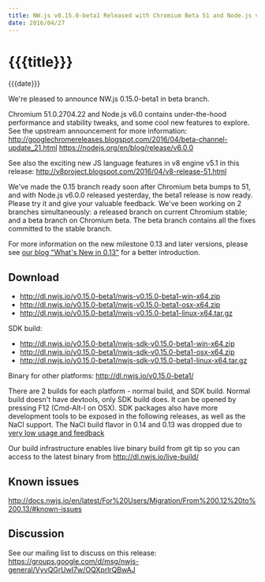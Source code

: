 ```yaml
---
title: NW.js v0.15.0-beta1 Released with Chromium Beta 51 and Node.js v6.0.0
date: 2016/04/27
---
```

# {{{title}}}
{{{date}}}

We're pleased to announce NW.js 0.15.0-beta1 in beta branch.

Chromium 51.0.2704.22 and Node.js v6.0 contains under-the-hood performance and stability tweaks, and some cool new features to explore. See the upstream announcement for more information: http://googlechromereleases.blogspot.com/2016/04/beta-channel-update_21.html  https://nodejs.org/en/blog/release/v6.0.0

See also the exciting new JS language features in v8 engine v5.1 in this release: http://v8project.blogspot.com/2016/04/v8-release-51.html

We've made the 0.15 branch ready soon after Chromium beta bumps to 51, and with Node.js v6.0.0 released yesterday, the beta1 release is now ready. Please try it and give your valuable feedback. We've been working on 2 branches simultaneously: a released branch on current Chromium stable; and a beta branch on Chromium beta. The beta branch contains all the fixes committed to the stable branch.

For more information on the new milestone 0.13 and later versions, please see [our blog "What's New in 0.13"](/blog/whats-new-in-0.13) for a better introduction.

## Download 

* http://dl.nwjs.io/v0.15.0-beta1/nwjs-v0.15.0-beta1-win-x64.zip 
* http://dl.nwjs.io/v0.15.0-beta1/nwjs-v0.15.0-beta1-osx-x64.zip 
* http://dl.nwjs.io/v0.15.0-beta1/nwjs-v0.15.0-beta1-linux-x64.tar.gz 

SDK build: 
* http://dl.nwjs.io/v0.15.0-beta1/nwjs-sdk-v0.15.0-beta1-win-x64.zip 
* http://dl.nwjs.io/v0.15.0-beta1/nwjs-sdk-v0.15.0-beta1-osx-x64.zip 
* http://dl.nwjs.io/v0.15.0-beta1/nwjs-sdk-v0.15.0-beta1-linux-x64.tar.gz 

Binary for other platforms: http://dl.nwjs.io/v0.15.0-beta1/ 

There are 2 builds for each platform - normal build, and SDK build. Normal build doesn't have devtools, only SDK build does. lt can be opened by pressing F12 (Cmd-Alt-I on OSX). SDK packages also have more development tools to be exposed in the following releases, as well as the NaCl support. The NaCl build flavor in 0.14 and 0.13 was dropped due to [very low usage and feedback](https://groups.google.com/d/msg/nwjs-general/uyNwqEPowd0/RfIDu1EIBQAJ)

Our build infrastructure enables live binary build from git tip so you can access to the latest binary from http://dl.nwjs.io/live-build/ 

## Known issues 
 
http://docs.nwjs.io/en/latest/For%20Users/Migration/From%200.12%20to%200.13/#known-issues

## Discussion

See our mailing list to discuss on this release: https://groups.google.com/d/msg/nwjs-general/VyvQGrUwI7w/OQXprlrQBwAJ
